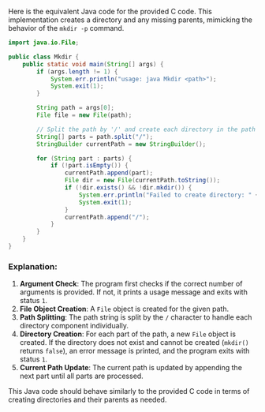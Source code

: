 Here is the equivalent Java code for the provided C code. This implementation creates a directory and any missing parents, mimicking the behavior of the `mkdir -p` command.

```java
import java.io.File;

public class Mkdir {
    public static void main(String[] args) {
        if (args.length != 1) {
            System.err.println("usage: java Mkdir <path>");
            System.exit(1);
        }

        String path = args[0];
        File file = new File(path);

        // Split the path by '/' and create each directory in the path
        String[] parts = path.split("/");
        StringBuilder currentPath = new StringBuilder();

        for (String part : parts) {
            if (!part.isEmpty()) {
                currentPath.append(part);
                File dir = new File(currentPath.toString());
                if (!dir.exists() && !dir.mkdir()) {
                    System.err.println("Failed to create directory: " + path);
                    System.exit(1);
                }
                currentPath.append("/");
            }
        }
    }
}
```

### Explanation:
1. **Argument Check**: The program first checks if the correct number of arguments is provided. If not, it prints a usage message and exits with status `1`.
2. **File Object Creation**: A `File` object is created for the given path.
3. **Path Splitting**: The path string is split by the `/` character to handle each directory component individually.
4. **Directory Creation**: For each part of the path, a new `File` object is created. If the directory does not exist and cannot be created (`mkdir()` returns `false`), an error message is printed, and the program exits with status `1`.
5. **Current Path Update**: The current path is updated by appending the next part until all parts are processed.

This Java code should behave similarly to the provided C code in terms of creating directories and their parents as needed.
